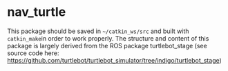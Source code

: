 # nav_turtle

This package should be saved in `~/catkin_ws/src` and built with `catkin_make`in order to work properly. The structure and content of this package is largely derived from the ROS package turtlebot_stage (see source code here: https://github.com/turtlebot/turtlebot_simulator/tree/indigo/turtlebot_stage)
